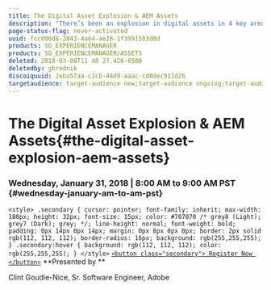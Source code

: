 ```yaml
---
title: The Digital Asset Explosion & AEM Assets
description: "There’s been an explosion in digital assets in 4 key areas: • The file size of digital assets being produced • The number of digital assets being produced • The expectations of our users and customers for digital assets • The requests for larger and larger AEM Assets deployments  In this session, we will learn about the Digital Asset Explosion, understanding the scale of AEM as assets explode, and follow a customer example through the lifecycle of their AEM Assets project. "
page-status-flag: never-activated
uuid: fcc096d8-2843-4a64-ae28-1f39915b3d0d
products: SG_EXPERIENCEMANAGER
products: SG_EXPERIENCEMANAGER/ASSETS
deleted: 2018-03-08T11 48 27.426-0500
deletedby: gbrodnik
discoiquuid: 2eba57aa-c1cb-44d9-aaac-cd0dec911d26
targetaudience: target-audience new;target-audience ongoing;target-audience upgrader
---
```


# The Digital Asset Explosion & AEM Assets{#the-digital-asset-explosion-aem-assets}

### Wednesday, January 31, 2018 | 8:00 AM to 9:00 AM PST {#wednesday-january-am-to-am-pst}

`<style> .secondary { cursor: pointer; font-family: inherit; max-width: 180px; height: 32px; font-size: 15px; color: #707070 /* grey8 (Light); grey7 (Dark); grey; */; line-height: normal; font-weight: bold; padding: 0px 14px 0px 14px; margin: 0px 8px 0px 0px; border: 2px solid rgb(112, 112, 112); border-radius: 16px; background: rgb(255,255,255); } .secondary:hover { background: rgb(112, 112, 112); color: rgb(255,255,255); } </style>` [ `<button class="secondary"> Register Now </button>`](https://www.meetup.com/AEM-Technologist-Group/events/246896680/?rv=ea1&_xtd=gatlbWFpbF9jbGlja9oAJGEzNGU4YzljLWE2NWMtNDU5Ny1hYzk4LTA5YjE0NTM5MzgxNw) **Presented by **

Clint Goudie-Nice, Sr. Software Engineer, Adobe
